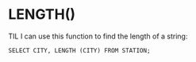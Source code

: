 # LENGTH()

TIL I can use this function to find the length of a string:

```
SELECT CITY, LENGTH (CITY) FROM STATION;
```
